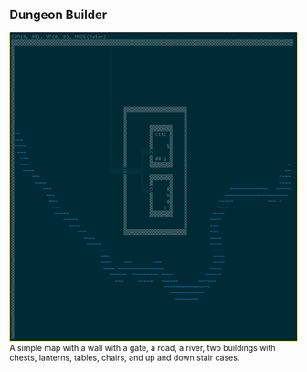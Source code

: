 ## Dungeon Builder


![example image](images/example.png)
A simple map with a wall with a gate, a road, a river, two buildings with chests, lanterns, tables, chairs, and up and down stair cases.

